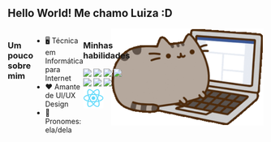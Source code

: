 ## Hello World! Me chamo Luiza :D


<!-- <img align="right" class="img" src="https://github-readme-stats.vercel.app/api?username=luvarella&show_icons=true&theme=omni&border_color=191622&count_private=true" width="450px"/> -->
 <div>
  <img align="right" src=https://github.com/luvarella/luvarella/blob/371fffc1063e744d31185e2916e0962631661275/gatinho.gif width="300px"/> 
</div
</div>
 
<div style="display: flex; flex-direction: row; justify-content:space-between">
  <h3 align="left">Um pouco sobre mim</h3>
  <ul>
    <li>🖥 Técnica em Informática para Internet</li>
    <li>❤ Amante de UI/UX Design
    <li>👤 Pronomes: ela/dela</li>
  </ul>


<div>
 <h3 align="left">Minhas habilidades</h3>
<img src="https://cdn.jsdelivr.net/gh/devicons/devicon/icons/figma/figma-original.svg" height="40"/>
<img src="https://cdn.jsdelivr.net/gh/devicons/devicon/icons/wordpress/wordpress-original.svg" height="40"/>
<img src="https://cdn.jsdelivr.net/gh/devicons/devicon/icons/visualstudio/visualstudio-plain.svg" height="40"/>          
<img src="https://cdn.jsdelivr.net/gh/devicons/devicon/icons/html5/html5-original.svg" height="40"/>          
<img src="https://cdn.jsdelivr.net/gh/devicons/devicon/icons/css3/css3-original.svg" height="40"/>
<img src="https://cdn.jsdelivr.net/gh/devicons/devicon/icons/javascript/javascript-original.svg" height="40"/>
<img src="https://cdn.jsdelivr.net/gh/devicons/devicon/icons/csharp/csharp-original.svg" height="40"/> 
<img src="https://raw.githubusercontent.com/devicons/devicon/master/icons/react/react-original.svg" height="40">
</div>

<!-- <div>
<img align="right" class="img" src="https://github-readme-stats.vercel.app/api/top-langs/?username=luvarella&theme=omni&border_color=191622&layout=compact" width="400px" height="180px"/>
</div> -->



  
